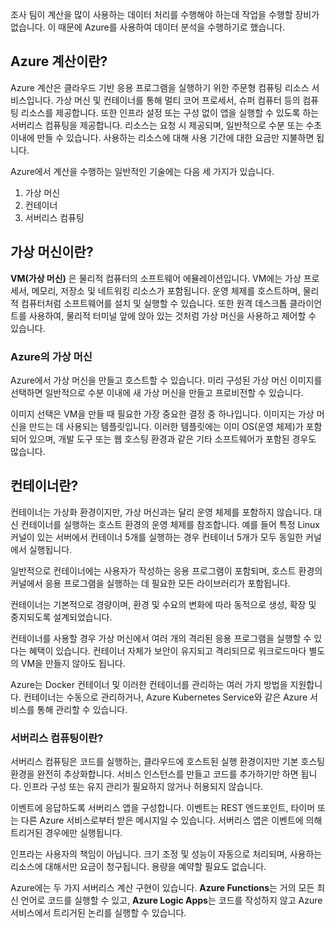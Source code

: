 조사 팀이 계산을 많이 사용하는 데이터 처리를 수행해야 하는데 작업을 수행할 장비가 없습니다. 이 때문에 Azure를 사용하여 데이터 분석을 수행하기로 했습니다.

## <a name="what-is-azure-compute"></a>Azure 계산이란?
Azure 계산은 클라우드 기반 응용 프로그램을 실행하기 위한 주문형 컴퓨팅 리소스 서비스입니다. 가상 머신 및 컨테이너를 통해 멀티 코어 프로세서, 슈퍼 컴퓨터 등의 컴퓨팅 리소스를 제공합니다. 또한 인프라 설정 또는 구성 없이 앱을 실행할 수 있도록 하는 서버리스 컴퓨팅을 제공합니다. 리소스는 요청 시 제공되며, 일반적으로 수분 또는 수초 이내에 만들 수 있습니다. 사용하는 리소스에 대해 사용 기간에 대한 요금만 지불하면 됩니다.

Azure에서 계산을 수행하는 일반적인 기술에는 다음 세 가지가 있습니다.
1. 가상 머신
1. 컨테이너
1. 서버리스 컴퓨팅

## <a name="what-are-virtual-machines"></a>가상 머신이란?

**VM(가상 머신)** 은 물리적 컴퓨터의 소프트웨어 에뮬레이션입니다. VM에는 가상 프로세서, 메모리, 저장소 및 네트워킹 리소스가 포함됩니다. 운영 체제를 호스트하며, 물리적 컴퓨터처럼 소프트웨어를 설치 및 실행할 수 있습니다. 또한 원격 데스크톱 클라이언트를 사용하여, 물리적 터미널 앞에 앉아 있는 것처럼 가상 머신을 사용하고 제어할 수 있습니다.

### <a name="virtual-machines-in-azure"></a>Azure의 가상 머신

Azure에서 가상 머신을 만들고 호스트할 수 있습니다. 미리 구성된 가상 머신 이미지를 선택하면 일반적으로 수분 이내에 새 가상 머신을 만들고 프로비전할 수 있습니다.

이미지 선택은 VM을 만들 때 필요한 가장 중요한 결정 중 하나입니다. 이미지는 가상 머신을 만드는 데 사용되는 템플릿입니다. 이러한 템플릿에는 이미 OS(운영 체제)가 포함되어 있으며, 개발 도구 또는 웹 호스팅 환경과 같은 기타 소프트웨어가 포함된 경우도 많습니다.

## <a name="what-are-containers"></a>컨테이너란?

컨테이너는 가상화 환경이지만, 가상 머신과는 달리 운영 체제를 포함하지 않습니다. 대신 컨테이너를 실행하는 호스트 환경의 운영 체제를 참조합니다. 예를 들어 특정 Linux 커널이 있는 서버에서 컨테이너 5개를 실행하는 경우 컨테이너 5개가 모두 동일한 커널에서 실행됩니다. 

일반적으로 컨테이너에는 사용자가 작성하는 응용 프로그램이 포함되며, 호스트 환경의 커널에서 응용 프로그램을 실행하는 데 필요한 모든 라이브러리가 포함됩니다. 

컨테이너는 기본적으로 경량이며, 환경 및 수요의 변화에 따라 동적으로 생성, 확장 및 중지되도록 설계되었습니다.

컨테이너를 사용할 경우 가상 머신에서 여러 개의 격리된 응용 프로그램을 실행할 수 있다는 혜택이 있습니다. 컨테이너 자체가 보안이 유지되고 격리되므로 워크로드마다 별도의 VM을 만들지 않아도 됩니다.

Azure는 Docker 컨테이너 및 이러한 컨테이너를 관리하는 여러 가지 방법을 지원합니다. 컨테이너는 수동으로 관리하거나, Azure Kubernetes Service와 같은 Azure 서비스를 통해 관리할 수 있습니다.

### <a name="what-is-serverless-computing"></a>서버리스 컴퓨팅이란?

서버리스 컴퓨팅은 코드를 실행하는, 클라우드에 호스트된 실행 환경이지만 기본 호스팅 환경을 완전히 추상화합니다. 서비스 인스턴스를 만들고 코드를 추가하기만 하면 됩니다. 인프라 구성 또는 유지 관리가 필요하지 않거나 허용되지 않습니다.

이벤트에 응답하도록 서버리스 앱을 구성합니다. 이벤트는 REST 엔드포인트, 타이머 또는 다른 Azure 서비스로부터 받은 메시지일 수 있습니다. 서버리스 앱은 이벤트에 의해 트리거된 경우에만 실행됩니다. 

인프라는 사용자의 책임이 아닙니다. 크기 조정 및 성능이 자동으로 처리되며, 사용하는 리소스에 대해서만 요금이 청구됩니다. 용량을 예약할 필요도 없습니다.

Azure에는 두 가지 서버리스 계산 구현이 있습니다. **Azure Functions**는 거의 모든 최신 언어로 코드를 실행할 수 있고, **Azure Logic Apps**는 코드를 작성하지 않고 Azure 서비스에서 트리거된 논리를 실행할 수 있습니다.
